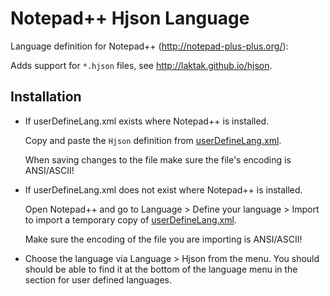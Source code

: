 # Notepad++ Hjson Language

Language definition for Notepad++ (http://notepad-plus-plus.org/):

Adds support for `*.hjson` files, see http://laktak.github.io/hjson.

## Installation

- If userDefineLang.xml exists where Notepad++ is installed.

  Copy and paste the `Hjson` definition from [userDefineLang.xml](userDefineLang.xml).

  When saving changes to the file make sure the file's encoding is ANSI/ASCII!

- If userDefineLang.xml does not exist where Notepad++ is installed.

  Open Notepad++ and go to Language > Define your language > Import to import a temporary copy of [userDefineLang.xml](userDefineLang.xml).

  Make sure the encoding of the file you are importing is ANSI/ASCII!

- Choose the language via Language > Hjson from the menu. You should should be able to find it at the bottom of the language menu in the section for user defined languages.
